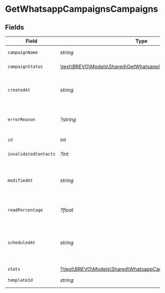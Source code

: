 # GetWhatsappCampaignsCampaigns


## Fields

| Field                                                                                                                     | Type                                                                                                                      | Required                                                                                                                  | Description                                                                                                               | Example                                                                                                                   |
| ------------------------------------------------------------------------------------------------------------------------- | ------------------------------------------------------------------------------------------------------------------------- | ------------------------------------------------------------------------------------------------------------------------- | ------------------------------------------------------------------------------------------------------------------------- | ------------------------------------------------------------------------------------------------------------------------- |
| `campaignName`                                                                                                            | *string*                                                                                                                  | :heavy_check_mark:                                                                                                        | Name of the WhatsApp Campaign                                                                                             | Test Campaign                                                                                                             |
| `campaignStatus`                                                                                                          | [\test\BREVO\Models\Shared\GetWhatsappCampaignsCampaignStatus](../../Models/Shared/GetWhatsappCampaignsCampaignStatus.md) | :heavy_check_mark:                                                                                                        | Status of the WhatsApp Campaign                                                                                           | draft                                                                                                                     |
| `createdAt`                                                                                                               | *string*                                                                                                                  | :heavy_check_mark:                                                                                                        | Creation UTC date-time of the WhatsApp template (YYYY-MM-DDTHH:mm:ss.SSSZ)                                                | 2017-06-01 12:30:00 +0000 UTC                                                                                             |
| `errorReason`                                                                                                             | *?string*                                                                                                                 | :heavy_minus_sign:                                                                                                        | Error Reason associated with the WhatsApp campaign sending                                                                |                                                                                                                           |
| `id`                                                                                                                      | *int*                                                                                                                     | :heavy_check_mark:                                                                                                        | ID of the WhatsApp Campaign                                                                                               | 1672035851100690                                                                                                          |
| `invalidatedContacts`                                                                                                     | *?int*                                                                                                                    | :heavy_minus_sign:                                                                                                        | Count of invalidated contacts                                                                                             | 0                                                                                                                         |
| `modifiedAt`                                                                                                              | *string*                                                                                                                  | :heavy_check_mark:                                                                                                        | UTC date-time of last modification of the WhatsApp template (YYYY-MM-DDTHH:mm:ss.SSSZ)                                    | 2017-05-01 12:30:00 +0000 UTC                                                                                             |
| `readPercentage`                                                                                                          | *?float*                                                                                                                  | :heavy_minus_sign:                                                                                                        | Read percentage of the the WhatsApp campaign created                                                                      | 28.57                                                                                                                     |
| `scheduledAt`                                                                                                             | *string*                                                                                                                  | :heavy_check_mark:                                                                                                        | UTC date-time on which WhatsApp campaign is scheduled. Should be in YYYY-MM-DDTHH:mm:ss.SSSZ format                       | 2017-06-01 12:30:00 +0000 UTC                                                                                             |
| `stats`                                                                                                                   | [?\test\BREVO\Models\Shared\WhatsappCampStats](../../Models/Shared/WhatsappCampStats.md)                                  | :heavy_minus_sign:                                                                                                        | N/A                                                                                                                       |                                                                                                                           |
| `templateId`                                                                                                              | *string*                                                                                                                  | :heavy_check_mark:                                                                                                        | Id of the WhatsApp template                                                                                               | 637660278078655                                                                                                           |